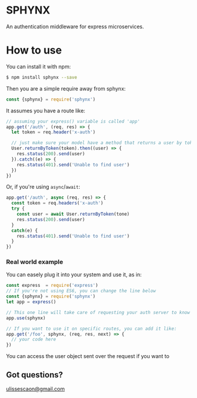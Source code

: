 # SPHYNX

An authentication middleware for express microservices.

# How to use

You can install it with npm:


```bash
$ npm install sphynx --save

```

Then you are a simple require away from sphynx:

```javascript
const {sphynx} = require('sphynx')
```

It assumes you have a route like:

```javascript
// assuming your express() variable is called 'app'
app.get('/auth', (req, res) => {
  let token = req.header('x-auth')

  // just make sure your model have a method that returns a user by token
  User.returnByToken(token).then((user) => {
    res.status(200).send(user)
  }).catch((e) => {
    res.status(401).send('Unable to find user')
  })
})

```

Or, if you're using `async`/`await`:

```javascript
app.get('/auth', async (req, res) => {
  const token = req.headers('x-auth')
  try {
    const user = await User.returnByToken(tone)
    res.status(200).send(user)
  }
  catch(e) {
    res.status(401).send('Unable to find user')
  }
})

```

### Real world example

You can easely plug it into your system and use it, as in:

```javascript
const express  = require('express')
// If you're not using ES6, you can change the line below 
const {sphynx} = require('sphynx')
let app = express()

// This one line will take care of requesting your auth server to know if the user is logged in
app.use(sphynx)

// If you want to use it on specific routes, you can add it like:
app.get('/foo', sphynx, (req, res, next) => {
  // your code here
})

```
You can access the user object sent over the request if you want to

## Got questions?

ulissescaon@gmail.com